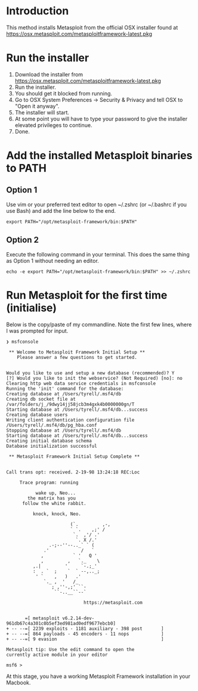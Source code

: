 # Introduction
This method installs Metasploit from the official OSX installer found at https://osx.metasploit.com/metasploitframework-latest.pkg

# Run the installer
1. Download the installer from https://osx.metasploit.com/metasploitframework-latest.pkg 
2. Run the installer. 
3. You should get it blocked from running. 
4. Go to OSX System Preferences -> Security & Privacy and tell OSX to "Open it anyway".
5. The installer will start. 
6. At some point you will have to type your password to give the installer elevated privileges to continue. 
7. Done.

# Add the installed Metasploit binaries to PATH

## Option 1
Use vim or your preferred text editor to open ~/.zshrc (or ~/.bashrc if you use Bash) and add the line below to the end.

`export PATH="/opt/metasploit-framework/bin:$PATH"`

## Option 2
Execute the following command in your terminal. This does the same thing as Option 1 without needing an editor.

`echo -e export PATH="/opt/metasploit-framework/bin:$PATH" >> ~/.zshrc`

# Run Metasploit for the first time (initialise)
Below is the copy/paste of my commandline. Note the first few lines, where I was prompted for input.

    ❯ msfconsole

     ** Welcome to Metasploit Framework Initial Setup **
        Please answer a few questions to get started.


    Would you like to use and setup a new database (recommended)? Y
    [?] Would you like to init the webservice? (Not Required) [no]: no
    Clearing http web data service credentials in msfconsole
    Running the 'init' command for the database:
    Creating database at /Users/tyrell/.msf4/db
    Creating db socket file at /var/folders/j_/9dwy14jj58jcb3m4gxk4b0000000gn/T
    Starting database at /Users/tyrell/.msf4/db...success
    Creating database users
    Writing client authentication configuration file /Users/tyrell/.msf4/db/pg_hba.conf
    Stopping database at /Users/tyrell/.msf4/db
    Starting database at /Users/tyrell/.msf4/db...success
    Creating initial database schema
    Database initialization successful

     ** Metasploit Framework Initial Setup Complete **


    Call trans opt: received. 2-19-98 13:24:18 REC:Loc

         Trace program: running

               wake up, Neo...
            the matrix has you
          follow the white rabbit.

              knock, knock, Neo.

                            (`.         ,-,
                            ` `.    ,;' /
                             `.  ,'/ .'
                              `. X /.'
                    .-;--''--.._` ` (
                  .'            /   `
                 ,           ` '   Q '
                 ,         ,   `._    \
              ,.|         '     `-.;_'
              :  . `  ;    `  ` --,.._;
               ' `    ,   )   .'
                  `._ ,  '   /_
                     ; ,''-,;' ``-
                      ``-..__``--`

                                 https://metasploit.com


           =[ metasploit v6.2.14-dev-961db67c4a301c0b5ef3ed981ad0edf9677ebcb0]
    + -- --=[ 2239 exploits - 1181 auxiliary - 398 post       ]
    + -- --=[ 864 payloads - 45 encoders - 11 nops            ]
    + -- --=[ 9 evasion                                       ]

    Metasploit tip: Use the edit command to open the
    currently active module in your editor

    msf6 >
    
 
 At this stage, you have a working Metasploit Framework installation in your Macbook.  
